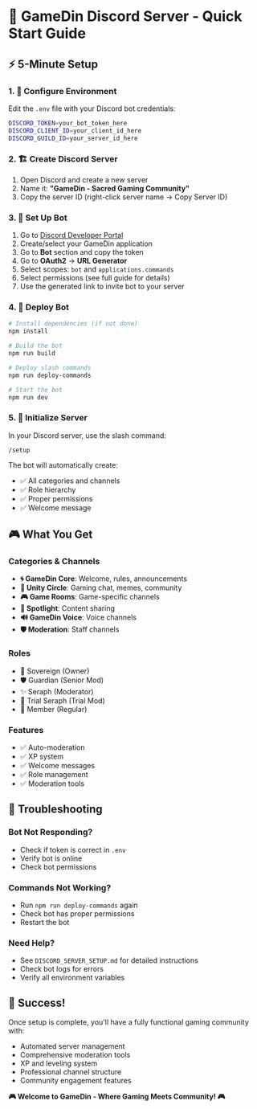 # 🚀 GameDin Discord Server - Quick Start Guide

## ⚡ 5-Minute Setup

### 1. 📝 Configure Environment
Edit the `.env` file with your Discord bot credentials:
```bash
DISCORD_TOKEN=your_bot_token_here
DISCORD_CLIENT_ID=your_client_id_here
DISCORD_GUILD_ID=your_server_id_here
```

### 2. 🏗️ Create Discord Server
1. Open Discord and create a new server
2. Name it: **"GameDin - Sacred Gaming Community"**
3. Copy the server ID (right-click server name → Copy Server ID)

### 3. 🤖 Set Up Bot
1. Go to [Discord Developer Portal](https://discord.com/developers/applications)
2. Create/select your GameDin application
3. Go to **Bot** section and copy the token
4. Go to **OAuth2** → **URL Generator**
5. Select scopes: `bot` and `applications.commands`
6. Select permissions (see full guide for details)
7. Use the generated link to invite bot to your server

### 4. 🚀 Deploy Bot
```bash
# Install dependencies (if not done)
npm install

# Build the bot
npm run build

# Deploy slash commands
npm run deploy-commands

# Start the bot
npm run dev
```

### 5. 🎯 Initialize Server
In your Discord server, use the slash command:
```
/setup
```

The bot will automatically create:
- ✅ All categories and channels
- ✅ Role hierarchy
- ✅ Proper permissions
- ✅ Welcome message

## 🎮 What You Get

### Categories & Channels
- **🌀 GameDin Core**: Welcome, rules, announcements
- **💬 Unity Circle**: Gaming chat, memes, community
- **🎮 Game Rooms**: Game-specific channels
- **🎥 Spotlight**: Content sharing
- **🔊 GameDin Voice**: Voice channels
- **🛡️ Moderation**: Staff channels

### Roles
- 👑 Sovereign (Owner)
- 🛡️ Guardian (Senior Mod)
- ✨ Seraph (Moderator)
- 🌟 Trial Seraph (Trial Mod)
- 💫 Member (Regular)

### Features
- ✅ Auto-moderation
- ✅ XP system
- ✅ Welcome messages
- ✅ Role management
- ✅ Moderation tools

## 🔧 Troubleshooting

### Bot Not Responding?
- Check if token is correct in `.env`
- Verify bot is online
- Check bot permissions

### Commands Not Working?
- Run `npm run deploy-commands` again
- Check bot has proper permissions
- Restart the bot

### Need Help?
- See `DISCORD_SERVER_SETUP.md` for detailed instructions
- Check bot logs for errors
- Verify all environment variables

## 🎉 Success!

Once setup is complete, you'll have a fully functional gaming community with:
- Automated server management
- Comprehensive moderation tools
- XP and leveling system
- Professional channel structure
- Community engagement features

**🎮 Welcome to GameDin - Where Gaming Meets Community! 🎮** 